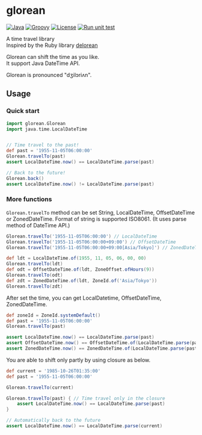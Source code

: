 # glorean

[![Java](https://img.shields.io/badge/java-8+-4c7e9f.svg)](https://www.oracle.com/technetwork/java/javase/downloads)
[![Groovy](https://img.shields.io/badge/Groovy-3.0+-4c7e9f.svg)](https://groovy.apache.org/download.html)
[![License](https://img.shields.io/badge/License-Apache%202.0-blue.svg)](https://opensource.org/licenses/Apache-2.0)
[![Run unit test](https://github.com/ligun/glorean/actions/workflows/test.yaml/badge.svg)](https://github.com/ligun/glorean/actions/workflows/test.yaml)

A time travel library  
Inspired by the Ruby library [delorean](https://github.com/bebanjo/delorean)

Glorean can shift the time as you like.  
It support Java DateTime API.

Glorean is pronounced "dʒilɔriʌn".

## Usage

### Quick start

```groovy
import glorean.Glorean
import java.time.LocalDateTime


// Time travel to the past!
def past = '1955-11-05T06:00:00'
Glorean.travelTo(past)
assert LocalDateTime.now() == LocalDateTime.parse(past)

// Back to the future!
Glorean.back()
assert LocalDateTime.now() != LocalDateTime.parse(past)
```

### More functions

`Glorean.travelTo` method can be set String, LocalDateTime, OffsetDateTime or ZonedDateTime.
Format of string is supported ISO8061. (It uses parse method of DateTime API.)

```groovy
Glorean.travelTo('1955-11-05T06:00:00') // LocalDateTime
Glorean.travelTo('1955-11-05T06:00:00+09:00') // OffsetDateTime
Glorean.travelTo('1955-11-05T06:00:00+09:00[Asia/Tokyo]') // ZonedDateTime

def ldt = LocalDateTime.of(1955, 11, 05, 06, 00, 00)
Glorean.travelTo(ldt)
def odt = OffsetDateTime.of(ldt, ZoneOffset.ofHours(9))
Glorean.travelTo(odt)
def zdt = ZonedDateTime.of(ldt, ZoneId.of('Asia/Tokyo'))
Glorean.travelTo(zdt)
```

After set the time, you can get LocalDatetime, OffsetDateTime, ZonedDateTime.

```groovy
def zoneId = ZoneId.systemDefault()
def past = '1955-11-05T06:00:00'
Glorean.travelTo(past)

assert LocalDateTime.now() == LocalDateTime.parse(past)
assert OffsetDateTime.now() == OffsetDateTime.of(LocalDateTime.parse(past), zoneId.offset)
assert ZonedDateTime.now() == ZonedDateTime.of(LocalDateTime.parse(past), zoneId)
```

You are able to shift only partly by using closure as below.

```groovy
def current = '1985-10-26T01:35:00'
def past = '1955-11-05T06:00:00'

Glorean.travelTo(current)

Glorean.travelTo(past) { // Time travel only in the closure
    assert LocalDateTime.now() == LocalDateTime.parse(past)
}

// Automatically back to the future
assert LocalDateTime.now() == LocalDateTime.parse(current)
```